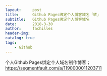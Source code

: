 ```yaml
---
layout:     post
title:      Github Pages绑定个人博客域名「转」
subtitle:   Github Pages绑定个人博客域名
date:       2018-3-30
author:     fachilles
header-img: 
catalog: true
tags:
    - Github
---
```


个人Github Pages绑定个人域名制作博客；
https://segmentfault.com/a/1190000011203711 